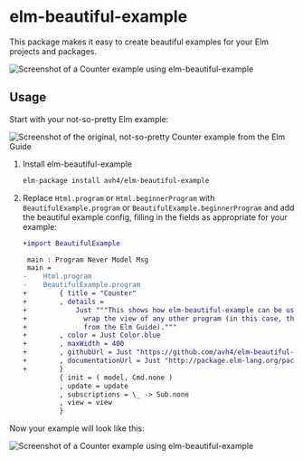 # elm-beautiful-example

This package makes it easy to create beautiful examples for your Elm projects
and packages.

![Screenshot of a Counter example using elm-beautiful-example](https://github.com/avh4/elm-beautiful-example/raw/master/screenshot.png)


## Usage

Start with your not-so-pretty Elm example:

![Screenshot of the original, not-so-pretty Counter example from the Elm Guide](https://github.com/avh4/elm-beautiful-example/raw/master/before.png)

1. Install elm-beautiful-example

   ```sh
   elm-package install avh4/elm-beautiful-example
   ```

2. Replace `Html.program` or `Html.beginnerProgram`
with `BeautifulExample.program` or `BeautifulExample.beginnerProgram`
and add the beautiful example config,
filling in the fields as appropriate for your example:

   ```diff
   +import BeautifulExample

    main : Program Never Model Msg
    main =
   -    Html.program
   -    BeautifulExample.program
   +        { title = "Counter"
   +        , details =
   +            Just """This shows how elm-beautiful-example can be used to
   +              wrap the view of any other program (in this case, the Counter example
   +              from the Elm Guide)."""
   +        , color = Just Color.blue
   +        , maxWidth = 400
   +        , githubUrl = Just "https://github.com/avh4/elm-beautiful-example"
   +        , documentationUrl = Just "http://package.elm-lang.org/packages/avh4/elm-beautiful-example/latest"
   +        }
            { init = ( model, Cmd.none )
            , update = update
            , subscriptions = \_ -> Sub.none
            , view = view
            }
   ```

Now your example will look like this:

![Screenshot of a Counter example using elm-beautiful-example](https://github.com/avh4/elm-beautiful-example/raw/master/screenshot.png)
